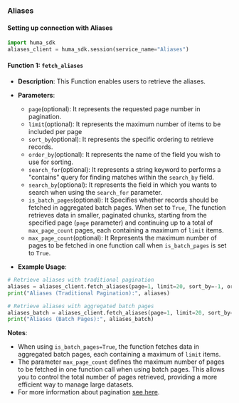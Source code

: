 ### Aliases

#### Setting up connection with Aliases

```python
import huma_sdk
aliases_client = huma_sdk.session(service_name="Aliases")
```

#### Function 1: `fetch_aliases`

- **Description**: This Function enables users to retrieve the aliases.
- **Parameters**:
  - `page`(optional): It represents the requested page number in pagination.
  - `limit`(optional): It represents the maximum number of items to be included per page
  - `sort_by`(optional): It represents the specific ordering to retrieve records.
  - `order_by`(optional): It represents the name of the field you wish to use for sorting.
  - `search_for`(optional): It represents a string keyword to performs a "contains" query for finding matches within the `search_by` field.
  - `search_by`(optional): It represents the field in which you wants to search when using the `search_for` parameter.
  - `is_batch_pages`(optional): It Specifies whether records should be fetched in aggregated batch pages. When set to `True`, The function retrieves data in smaller, paginated chunks, starting from the specified page (`page` parameter) and continuing up to a total of `max_page_count` pages, each containing a maximum of `limit` items.
  - `max_page_count`(optional): It Represents the maximum number of pages to be fetched in one function call when `is_batch_pages` is set to `True`.

- **Example Usage**:

```python
# Retrieve aliases with traditional pagination
aliases = aliases_client.fetch_aliases(page=1, limit=20, sort_by=-1, order_by="created_date", search_for="", search_by="")
print("Aliases (Traditional Pagination):", aliases)

# Retrieve aliases with aggregated batch pages
aliases_batch = aliases_client.fetch_aliases(page=1, limit=20, sort_by=-1, order_by="created_date", search_for="", search_by="", is_batch_pages=True, max_page_count=10)
print("Aliases (Batch Pages):", aliases_batch)
```

**Notes**:
- When using `is_batch_pages=True`, the function fetches data in aggregated batch pages, each containing a maximum of `limit` items.
- The parameter `max_page_count` defines the maximum number of pages to be fetched in one function call when using batch pages. This allows you to control the total number of pages retrieved, providing a more efficient way to manage large datasets.
- For more information about pagination [see here](pagination.md).